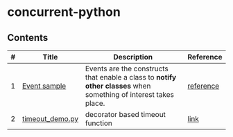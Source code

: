 # concurrent-python

## Contents

| # | Title       | Description | Reference |
|---| ----------- | ----------- | --------- |
|1| [Event sample](./event-class.py)| Events are the constructs that enable a class to **notify other classes** when something of interest takes place.| [reference](https://www.geeksforgeeks.org/mimicking-events-python/) |
|2| [timeout_demo.py](./timeout_demo.py)| decorator based timeout function  | [link](https://www.geeksforgeeks.org/timing-functions-with-decorators-python/)|
